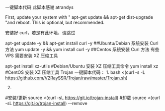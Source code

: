 一键脚本代码
此脚本感谢  atrandys

First, update your system with " apt-get update && apt-get dist-upgrade "and reboot. This is optional, but recommended.

安装好 curl，若是有此环境，请跳过

apt-get update -y && apt-get install curl -y           ##Ubuntu/Debian 系统安装 Curl 方法
yum update -y && yum install curl -y                   ##Centos 系统安装 Curl 方法
有些 VPS 需要安装 XZ 压缩工具

apt-get install xz-utils                              #Debian/Ubuntu 安装 XZ 压缩工具命令
yum install xz                                        #CentOS 安装 XZ 压缩工具
Trojan 一键脚本代码：
1.
bash <(curl -s -L https://github.com/V2RaySSR/Trojan/raw/master/Trojan.sh)



2.
#安装/更新
source <(curl -sL https://git.io/trojan-install)
#卸载
source <(curl -sL https://git.io/trojan-install) --remove
